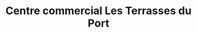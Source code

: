 ---
title: "Centre commercial Les Terrasses du Port"
url: /marseille/centre-commercial-les-terrasses-du-port/
shop: Einkaufszentrum
---